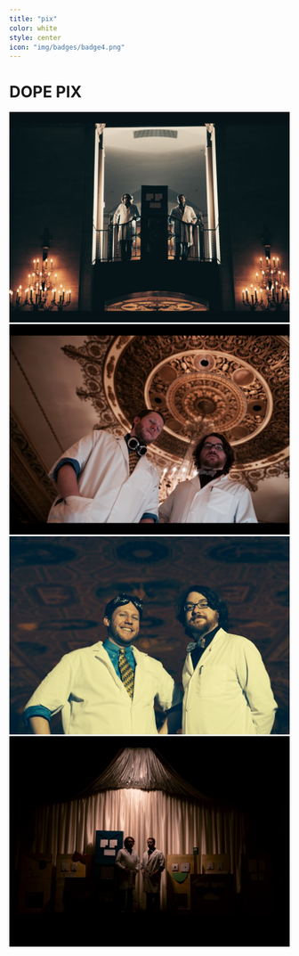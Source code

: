 ```yaml
---
title: "pix"
color: white
style: center
icon: "img/badges/badge4.png"
---
```


# DOPE PIX

<div class="image-row">
  <div class="image-set">
    <a 
      class="example-image-link" 
      href="img/presskit/balcony.jpg" 
      data-lightbox="example-set" 
      data-title="">
      <img class="example-image" src="img/presskit/balcony.jpg" alt="">
    </a>
    <a 
      class="example-image-link" 
      href="img/presskit/ceiling.jpg" 
      data-lightbox="example-set" 
      data-title="">
      <img class="example-image" src="img/presskit/ceiling.jpg" alt="">
    </a>
    <a 
      class="example-image-link" 
      href="img/presskit/smiles.jpg" 
      data-lightbox="example-set" 
      data-title="">
      <img class="example-image" src="img/presskit/smiles.jpg" alt="">
    </a>
    <a 
      class="example-image-link" 
      href="img/presskit/stage.jpg" 
      data-lightbox="example-set" 
      data-title="">
      <img class="example-image" src="img/presskit/stage.jpg" alt="">
    </a>
  </div>
</div>
